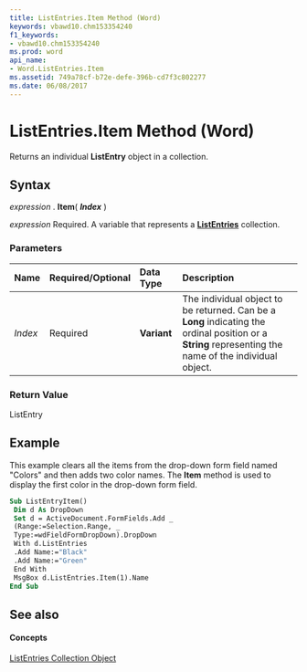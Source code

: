 ```yaml
---
title: ListEntries.Item Method (Word)
keywords: vbawd10.chm153354240
f1_keywords:
- vbawd10.chm153354240
ms.prod: word
api_name:
- Word.ListEntries.Item
ms.assetid: 749a78cf-b72e-defe-396b-cd7f3c802277
ms.date: 06/08/2017
---
```



# ListEntries.Item Method (Word)

Returns an individual  **ListEntry** object in a collection.


## Syntax

 _expression_ . **Item**( **_Index_** )

 _expression_ Required. A variable that represents a **[ListEntries](listentries-object-word.md)** collection.


### Parameters



|**Name**|**Required/Optional**|**Data Type**|**Description**|
|:-----|:-----|:-----|:-----|
| _Index_|Required| **Variant**|The individual object to be returned. Can be a  **Long** indicating the ordinal position or a **String** representing the name of the individual object.|

### Return Value

ListEntry


## Example

This example clears all the items from the drop-down form field named "Colors" and then adds two color names. The  **Item** method is used to display the first color in the drop-down form field.


```vb
Sub ListEntryItem() 
 Dim d As DropDown 
 Set d = ActiveDocument.FormFields.Add _ 
 (Range:=Selection.Range, _ 
 Type:=wdFieldFormDropDown).DropDown 
 With d.ListEntries 
 .Add Name:="Black" 
 .Add Name:="Green" 
 End With 
 MsgBox d.ListEntries.Item(1).Name 
End Sub
```


## See also


#### Concepts


[ListEntries Collection Object](listentries-object-word.md)


